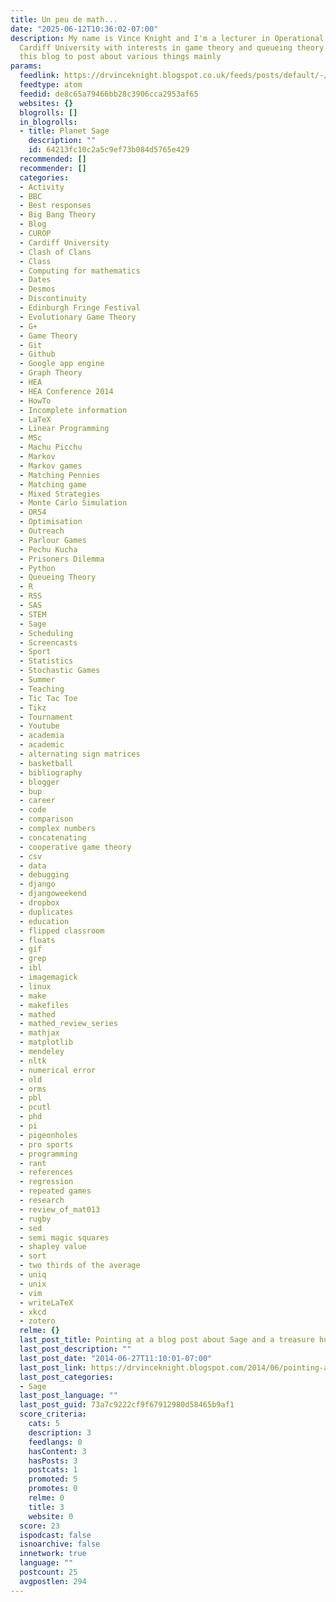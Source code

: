 ```yaml
---
title: Un peu de math...
date: "2025-06-12T10:36:02-07:00"
description: My name is Vince Knight and I'm a lecturer in Operational Research at
  Cardiff University with interests in game theory and queueing theory. I'll be using
  this blog to post about various things mainly
params:
  feedlink: https://drvinceknight.blogspot.co.uk/feeds/posts/default/-/Sage
  feedtype: atom
  feedid: de8c65a79466bb28c3906cca2953af65
  websites: {}
  blogrolls: []
  in_blogrolls:
  - title: Planet Sage
    description: ""
    id: 64213fc10c2a5c9ef73b084d5765e429
  recommended: []
  recommender: []
  categories:
  - Activity
  - BBC
  - Best responses
  - Big Bang Theory
  - Blog
  - CUROP
  - Cardiff University
  - Clash of Clans
  - Class
  - Computing for mathematics
  - Dates
  - Desmos
  - Discontinuity
  - Edinburgh Fringe Festival
  - Evolutionary Game Theory
  - G+
  - Game Theory
  - Git
  - Github
  - Google app engine
  - Graph Theory
  - HEA
  - HEA Conference 2014
  - HowTo
  - Incomplete information
  - LaTeX
  - Linear Programming
  - MSc
  - Machu Picchu
  - Markov
  - Markov games
  - Matching Pennies
  - Matching game
  - Mixed Strategies
  - Monte Carlo Simulation
  - OR54
  - Optimisation
  - Outreach
  - Parlour Games
  - Pechu Kucha
  - Prisoners Dilemma
  - Python
  - Queueing Theory
  - R
  - RSS
  - SAS
  - STEM
  - Sage
  - Scheduling
  - Screencasts
  - Sport
  - Statistics
  - Stochastic Games
  - Summer
  - Teaching
  - Tic Tac Toe
  - Tikz
  - Tournament
  - Youtube
  - academia
  - academic
  - alternating sign matrices
  - basketball
  - bibliography
  - blogger
  - bup
  - career
  - code
  - comparison
  - complex numbers
  - concatenating
  - cooperative game theory
  - csv
  - data
  - debugging
  - django
  - djangoweekend
  - dropbox
  - duplicates
  - education
  - flipped classroom
  - floats
  - gif
  - grep
  - ibl
  - imagemagick
  - linux
  - make
  - makefiles
  - mathed
  - mathed_review_series
  - mathjax
  - matplotlib
  - mendeley
  - nltk
  - numerical error
  - old
  - orms
  - pbl
  - pcutl
  - phd
  - pi
  - pigeonholes
  - pro sports
  - programming
  - rant
  - references
  - regression
  - repeated games
  - research
  - review_of_mat013
  - rugby
  - sed
  - semi magic squares
  - shapley value
  - sort
  - two thirds of the average
  - uniq
  - unix
  - vim
  - writeLaTeX
  - xkcd
  - zotero
  relme: {}
  last_post_title: Pointing at a blog post about Sage and a treasure hunt
  last_post_description: ""
  last_post_date: "2014-06-27T11:10:01-07:00"
  last_post_link: https://drvinceknight.blogspot.com/2014/06/pointing-at-blog-post-about-sage-and.html
  last_post_categories:
  - Sage
  last_post_language: ""
  last_post_guid: 73a7c9222cf9f67912980d58465b9af1
  score_criteria:
    cats: 5
    description: 3
    feedlangs: 0
    hasContent: 3
    hasPosts: 3
    postcats: 1
    promoted: 5
    promotes: 0
    relme: 0
    title: 3
    website: 0
  score: 23
  ispodcast: false
  isnoarchive: false
  innetwork: true
  language: ""
  postcount: 25
  avgpostlen: 294
---
```

